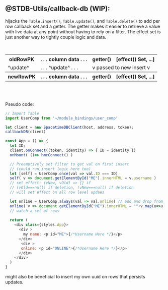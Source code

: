 ## @STDB-Utils/callback-db (WIP):

hijacks the `Table.insert()`, `Table.update()`, and `Table.delete()` to add per row callback set and a getter. The getter makes it easier to retrieve a value with live data at any point without having to rely on a filter. The effect set is just another way to tightly couple logic and data.

<br/>
<table>
  <tr>
    <th>oldRowPK</th> <th> . . . column data . . . </th> <th>getter()</th> <th>[effect() Set, ...]</th>
  </tr>
  <tr>
    <td>^update^</td> <td>. . . ^update^ . . . </td> <td colspan="2">v passed to new insert v</td>
  </tr>
  <tr>
   <th>newRowPK</th> <th> . . . column data . . . </th> <th>getter()</th> <th>[effect() Set, ...]</th>
  </tr>
</table>
<br/><br/>


Pseudo code:
```js
// Import Table
import UserComp from '~/module_bindings/user_comp'

let client = new SpacetimeDBClient(host, address, token);
callbackDB(client)

const App = () => {
  let ID;
  client.onConnect((token, identity) => { ID = identity })
  onMount( ()=> hmrConnect() )

  // Preemptively set filter to get val on first insert 
  // (could run insert logic here too)
  let [self] = UserComp.once(val => val.ID === ID)
  self( v => document.getElementById("ME").innerHTML = v.username )
  // set effect: (vNew, vOld) => {} if 
  // (vOld===null) if deletion, (vNew===null) if deletion
  // will set effect on all row level updaes

  let online = UserComp.always(val => val.online) // add and drop from list
  online( v => document.getElementById("ME").innerHTML = ""+v.map(u=>u.username))
  // watch a set of rows
  
  return (
    <div class={styles.App}>
      <div >
        my name: <p id="ME">{/*Username Here */}</p>
      </div>
       <div >
       online: <p id="ONLINE">{/*Username Here */}</p>
      </div>
    </div>
  )
}
```

might also be beneficial to insert my own uuid on rows that persists updates. 